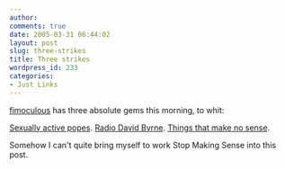 ```yaml
---
author:
comments: true
date: 2005-03-31 06:44:02
layout: post
slug: three-strikes
title: Three strikes
wordpress_id: 233
categories:
- Just Links
---
```


[fimoculous](http://www.fimoculous.com/) has three absolute gems this morning, to whit:

[Sexually active popes](http://en.wikipedia.org/wiki/List_of_most_sexually_active_popes). [Radio David Byrne](http://davidbyrne.com/radio/index.php). [Things that make no sense](http://www.newscientist.com/channel/space/mg18524911.600).

Somehow I can't quite bring myself to work Stop Making Sense into this post.

